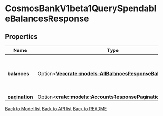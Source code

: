 # CosmosBankV1beta1QuerySpendableBalancesResponse

## Properties

| Name           | Type                                                                                                           | Description                                          | Notes      |
| -------------- | -------------------------------------------------------------------------------------------------------------- | ---------------------------------------------------- | ---------- |
| **balances**   | Option<[**Vec<crate::models::AllBalancesResponseBalancesInner>**](AllBalances_response_balances_inner.md)> | balances is the spendable balances of all the coins. | [optional] |
| **pagination** | Option<[**crate::models::AccountsResponsePagination**](Accounts_response_pagination.md)>                   |                                                      | [optional] |

[Back to Model list](../README.md#documentation-for-models) [Back to API list](../README.md#documentation-for-api-endpoints) [Back to README](../README.md)
